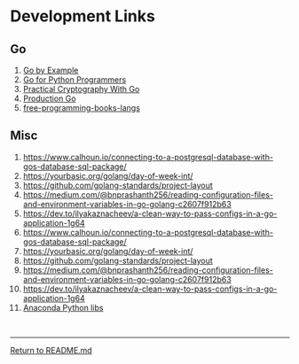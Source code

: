# Development Links

## Go
 1. [Go by Example](https://gobyexample.com/)
 1. [Go for Python Programmers](https://golang-for-python-programmers.readthedocs.io/en/latest/)
 1. [Practical Cryptography With Go](https://leanpub.com/gocrypto/read)
 1. [Production Go](https://leanpub.com/productiongo/read)
 1. [free-programming-books-langs](https://github.com/EbookFoundation/free-programming-books/blob/main/books/free-programming-books-langs.md)


## Misc

 1. https://www.calhoun.io/connecting-to-a-postgresql-database-with-gos-database-sql-package/
 2. https://yourbasic.org/golang/day-of-week-int/
 3. https://github.com/golang-standards/project-layout
 4. https://medium.com/@bnprashanth256/reading-configuration-files-and-environment-variables-in-go-golang-c2607f912b63
 5. https://dev.to/ilyakaznacheev/a-clean-way-to-pass-configs-in-a-go-application-1g64
 6. https://www.calhoun.io/connecting-to-a-postgresql-database-with-gos-database-sql-package/
 7. https://yourbasic.org/golang/day-of-week-int/
 8. https://github.com/golang-standards/project-layout
 9. https://medium.com/@bnprashanth256/reading-configuration-files-and-environment-variables-in-go-golang-c2607f912b63
 10. https://dev.to/ilyakaznacheev/a-clean-way-to-pass-configs-in-a-go-application-1g64
 11. [Anaconda Python libs](https://www.anaconda.com/download/)


<br>
<hr>

[Return to README.md](README.md)
